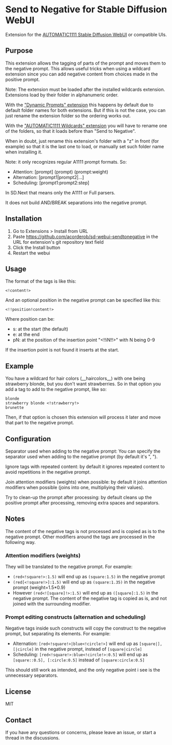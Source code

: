 # Send to Negative for Stable Diffusion WebUI

Extension for the [AUTOMATIC1111 Stable Diffusion WebUI](https://github.com/AUTOMATIC1111/stable-diffusion-webui) or compatible UIs.

## Purpose

This extension allows the tagging of parts of the prompt and moves them to the
negative prompt. This allows useful tricks when using a wildcard extension
since you can add negative content from choices made in the positive prompt.

Note: The extension must be loaded after the installed wildcards extension. Extensions
load by their folder in alphanumeric order.

With the ["Dynamic Prompts" extension](https://github.com/adieyal/sd-dynamic-prompts)
this happens by default due to default folder names for both extensions. But if
this is not the case, you can just rename the extension folder so the ordering
works out.

With the ["AUTOMATIC1111 Wildcards" extension](https://github.com/AUTOMATIC1111/stable-diffusion-webui-wildcards)
you will have to rename one of the folders, so that it loads before than "Send to Negative".

When in doubt, just rename this extension's folder with a "z" in front (for example) so that it is the last one to load, or manually set such folder name when installing it.

Note: it only recognizes regular A1111 prompt formats. So:

* Attention: \[prompt\] (prompt) (prompt:weight)
* Alternation: \[prompt1|prompt2|...\]
* Scheduling: \[prompt1:prompt2:step\]

In SD.Next that means only the A1111 or Full parsers.

It does not build AND/BREAK separations into the negative prompt.

## Installation

1. Go to Extensions > Install from URL
2. Paste <https://github.com/acorderob/sd-webui-sendtonegative> in the URL for extension's git repository text field
3. Click the Install button
4. Restart the webui

## Usage

The format of the tags is like this:

```text
<!content!>
```

And an optional position in the negative prompt can be specified like this:

```text
<!!position!content!>
```

Where position can be:

* s: at the start (the default)
* e: at the end
* pN: at the position of the insertion point "<!!iN!!>" with N being 0-9

If the insertion point is not found it inserts at the start.

## Example

You have a wildcard for hair colors (\_\_haircolors\_\_) with one being
strawberry blonde, but you don't want strawberries. So in that option you add a
tag to add to the negative prompt, like so:

```text
blonde
strawberry blonde <!strawberry!>
brunette
```

Then, if that option is chosen this extension will process it later and move
that part to the negative prompt.

## Configuration

Separator used when adding to the negative prompt: You can specify the separator used when adding to the negative prompt (by default it's ", ").

Ignore tags with repeated content: by default it ignores repeated content to avoid repetitions in the negative prompt.

Join attention modifiers (weights) when possible: by default it joins attention modifiers when possible (joins into one, multipliying their values).

Try to clean-up the prompt after processing: by default cleans up the positive prompt after processing, removing extra spaces and separators.

## Notes

The content of the negative tags is not processed and is copied as is to the negative prompt. Other modifiers around the tags are processed in the following way.

### Attention modifiers (weights)

They will be translated to the negative prompt. For example:

* `(red<!square!>:1.5)` will end up as `(square:1.5)` in the negative prompt
* `(red[<!square!>]:1.5)` will end up as `(square:1.35)` in the negative prompt (weight=1.5*0.9)
* However `(red<![square]!>:1.5)` will end up as `([square]:1.5)` in the negative prompt. The content of the negative tag is copied as is, and not joined with the surrounding modifier.

### Prompt editing constructs (alternation and scheduling)

Negative tags inside such constructs will copy the construct to the negative prompt, but separating its elements. For example:

* Alternation: `[red<!square!>|blue<!circle!>]` will end up as `[square|], [|circle]` in the negative prompt, instead of `[square|circle]`
* Scheduling: `[red<!square!>:blue<!circle!>:0.5]` will end up as `[square::0.5], [:circle:0.5]` instead of `[square:circle:0.5]`

This should still work as intended, and the only negative point i see is the unnecessary separators.

## License

MIT

## Contact

If you have any questions or concerns, please leave an issue, or start a thread in the discussions.
